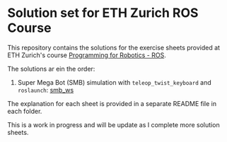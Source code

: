 # Solution set for ETH Zurich ROS Course

This repository contains the solutions for the exercise sheets provided at ETH Zurich's course [Programming for Robotics - ROS](https://rsl.ethz.ch/education-students/lectures/ros.html). 

The solutions ar ein the order: 

1. Super Mega Bot (SMB) simulation with `teleop_twist_keyboard` and `roslaunch`: [smb_ws](smb_ws/)


The explanation for each sheet is provided in a separate README file in each folder. 

This is a work in progress and will be update as I complete more solution sheets.